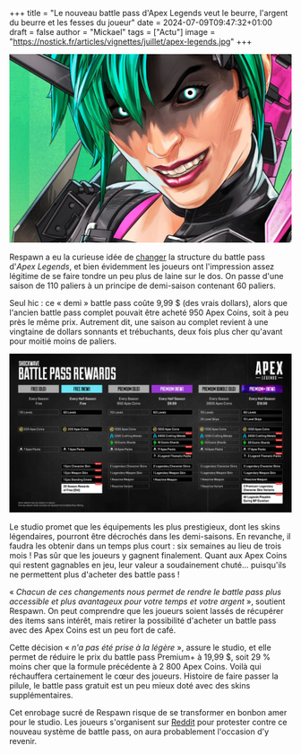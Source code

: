 +++
title = "Le nouveau battle pass d'Apex Legends veut le beurre, l'argent du beurre et les fesses du joueur"
date = 2024-07-09T09:47:32+01:00
draft = false
author = "Mickael"
tags = ["Actu"]
image = "https://nostick.fr/articles/vignettes/juillet/apex-legends.jpg"
+++

![Apex Legends](apex-legends.jpg "Venez à moi les sous des joueurs.")

Respawn a eu la curieuse idée de [changer](https://www.ea.com/games/apex-legends/news/battle-pass-update?isLocalized=true) la structure du battle pass d'*Apex Legends*, et bien évidemment les joueurs ont l'impression assez légitime de se faire tondre un peu plus de laine sur le dos. On passe d'une saison de 110 paliers à un principe de demi-saison contenant 60 paliers. 

Seul hic : ce « demi » battle pass coûte 9,99 $ (des vrais dollars), alors que l'ancien battle pass complet pouvait être acheté 950 Apex Coins, soit à peu près le même prix. Autrement dit, une saison au complet revient à une vingtaine de dollars sonnants et trébuchants, deux fois plus cher qu'avant pour moitié moins de paliers.

![Apex Legends](apex-legends-tableau-battle-pass.jpg "Respawn ne s'aide pas avec ce genre de tableau « explicatif ».")

Le studio promet que les équipements les plus prestigieux, dont les skins légendaires, pourront être décrochés dans les demi-saisons. En revanche, il faudra les obtenir dans un temps plus court : six semaines au lieu de trois mois ! Pas sûr que les joueurs y gagnent finalement. Quant aux Apex Coins qui restent gagnables en jeu, leur valeur a soudainement chuté… puisqu'ils ne permettent plus d'acheter des battle pass !

« *Chacun de ces changements nous permet de rendre le battle pass plus accessible et plus avantageux pour votre temps et votre argent* », soutient Respawn. On peut comprendre que les joueurs soient lassés de récupérer des items sans intérêt, mais retirer la possibilité d'acheter un battle pass avec des Apex Coins est un peu fort de café.

Cette décision « *n'a pas été prise à la légère* », assure le studio, et elle permet de réduire le prix du battle pass Premium+ à 19,99 $, soit 29 % moins cher que la formule précédente à 2 800 Apex Coins. Voilà qui réchauffera certainement le cœur des joueurs. Histoire de faire passer la pilule, le battle pass gratuit est un peu mieux doté avec des skins supplémentaires.

Cet enrobage sucré de Respawn risque de se transformer en bonbon amer pour le studio. Les joueurs s'organisent sur [Reddit](https://www.reddit.com/r/apexlegends/comments/1dyeic6/how_to_effectively_protest_bp_changes/) pour protester contre ce nouveau système de battle pass, on aura probablement l'occasion d'y revenir.